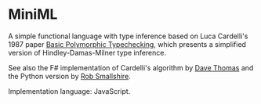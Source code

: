 # MiniML

A simple functional language with type inference based on Luca Cardelli's 1987 paper [Basic Polymorphic Typechecking](http://lucacardelli.name/Papers/BasicTypechecking.pdf), which presents a simplified version of Hindley-Damas-Milner type inference.

See also the F# implementation of Cardelli's algorithm by [Dave Thomas](https://github.com/7sharp9/write-you-an-inference-in-fsharp/blob/master/HMBasic/HMBasic.fs) and the Python version by [Rob Smallshire](https://github.com/rob-smallshire/hindley-milner-python/blob/master/inference.py).

Implementation language: JavaScript.
